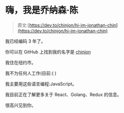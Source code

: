 # 嗨，我是乔纳森·陈

> 原文:[https://dev.to/chinjon/hi-im-jonathan-chin](https://dev.to/chinjon/hi-im-jonathan-chin)

我已经编码 3 年了。

你可以在 GitHub 上找到我的名字是 [chinjon](https://github.com/chinjon)

我住在纽约市。

我不为任何人工作(目前:( )

我主要用这些语言编程:JavaScript。

我目前正在了解更多关于 React、Golang、Redux 的信息。

很高兴见到你。
